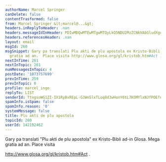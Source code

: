 ```yaml
---
authorName: Marcel Springer
canDelete: false
contentTrasformed: false
from: Marcel Springer &lt;marcel@...&gt;
headers.inReplyToHeader: .nan
headers.messageIdInHeader: PDIwMDQwMTEwMTgwMTQyLkQ5NDU2MzZCNkVAbGludXgubG9jYWw+
headers.referencesHeader: .nan
layout: email
msgId: 260
msgSnippet: Gary pa translati Plu akti de plu apostola ex Kristo-Bibli ad-in Glosa.  Mega
  gratia ad an.  Place visita http://www.glosa.org/gl/kristob.htm#Act .
nextInTime: 261
nextInTopic: 261
numMessagesInTopic: 4
postDate: '1073757699'
prevInTime: 259
prevInTopic: 0
profile: marcel_ingo
replyTo: LIST
senderId: TtngsoWG1ZI-IX1RyBxREpL-GJWnSlxTLoq8d3wHonY6tL7H3MYlxNJfPOEfoYdlCHZ0YCabEOf3ZICojOdtuSx5y9KfmHQqx9XQ-w
spamInfo.isSpam: false
spamInfo.reason: '0'
systemMessage: false
title: Plu akti de plu apostola
topicId: 260
userId: 142192462
---
```



Gary pa translati "Plu akti de plu apostola" ex Kristo-Bibli ad-in
Glosa.  Mega gratia ad an.  Place visita 

  http://www.glosa.org/gl/kristob.htm#Act . 



